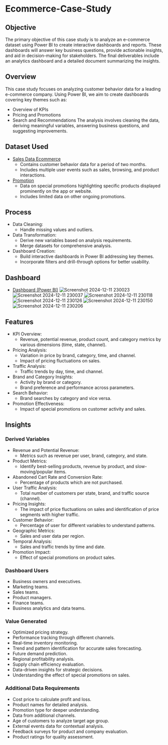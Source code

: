 # Ecommerce-Case-Study
## Objective
The primary objective of this case study is to analyze an e-commerce dataset using Power BI to create interactive dashboards and reports. These dashboards will answer key business questions, provide actionable insights, and aid in decision-making for stakeholders. The final deliverables include an analytics dashboard and a detailed document summarizing the insights.
## Overview
This case study focuses on analyzing customer behavior data for a leading e-commerce company. Using Power BI, we aim to create dashboards covering key themes such as:
- Overview of KPIs
- Pricing and Promotions
- Search and Recommendations
The analysis involves cleaning the data, deriving meaningful variables, answering business questions, and suggesting improvements.
## Dataset Used
- <a href="https://github.com/SourabhaSekharRout/Ecommerce-Case-Study/blob/main/Sales_Data_Ecommerce.csv">Sales Data Ecommerce</a>
  - Contains customer behavior data for a period of two months.
  - Includes multiple user events such as sales, browsing, and product interactions.
- <a href="https://github.com/SourabhaSekharRout/Ecommerce-Case-Study/blob/main/Promotion.xlsx">Promotion</a>
  - Data on special promotions highlighting specific products displayed prominently on the app or website.
  - Includes limited data on other ongoing promotions.
## Process
- Data Cleaning:
  - Handle missing values and outliers.
- Data Transformation:
  - Derive new variables based on analysis requirements.
  - Merge datasets for comprehensive analysis.
- Dashboard Creation:
  - Build interactive dashboards in Power BI addressing key themes.
  - Incorporate filters and drill-through options for better usability.
## Dashboard
- <a href="https://github.com/SourabhaSekharRout/Ecommerce-Case-Study/blob/main/Ecommerce%20Case%20Study(Power%20BI).pbix">Dashboard (Power BI)</a>
![Screenshot 2024-12-11 230023](https://github.com/user-attachments/assets/d5ebfd37-e718-4510-b9d1-778416cc8e35)
![Screenshot 2024-12-11 230037](https://github.com/user-attachments/assets/499f4e21-dc82-447a-94d7-87bc4dd1d140)
![Screenshot 2024-12-11 230118](https://github.com/user-attachments/assets/1d4ae70e-971c-4824-9cf8-2afa248a940b)
![Screenshot 2024-12-11 230126](https://github.com/user-attachments/assets/08e01d93-3458-4c62-ad97-db3ff3f025a2)
![Screenshot 2024-12-11 230150](https://github.com/user-attachments/assets/0a9091b8-7159-43ab-8b5d-9c3b91d059d0)
![Screenshot 2024-12-11 230206](https://github.com/user-attachments/assets/c2fa01b0-2ae8-445c-90a3-f9572f0450e0)

## Features
- KPI Overview:
  - Revenue, potential revenue, product count, and category metrics by various dimensions (time, state, channel).
- Pricing Analysis:
  - Variation in price by brand, category, time, and channel.
  - Impact of pricing fluctuations on sales.
- Traffic Analysis:
  - Traffic trends by day, time, and channel.
- Brand and Category Insights:
  - Activity by brand or category.
  - Brand preference and performance across parameters.
- Search Behavior:
  - Brand searches by category and vice versa.
- Promotion Effectiveness:
  - Impact of special promotions on customer activity and sales.
## Insights
### Derived Variables
- Revenue and Potential Revenue:
  - Metrics such as revenue per user, brand, category, and state.
- Product Metrics:
  - Identify best-selling products, revenue by product, and slow-moving/popular items.
- Abandoned Cart Rate and Conversion Rate:
  - Percentage of products which are not purchased.
- User Traffic Analysis:
  - Total number of customers per state, brand, and traffic source (channel).
- Pricing Insights:
  - The impact of price fluctuations on sales and identification of price segments with higher traffic.
- Customer Behavior:
  - Percentage of user for different variables to understand patterns.
- Geographic Metrics:
  - Sales and user data per region.
- Temporal Analysis:
  - Sales and traffic trends by time and date.
- Promotion Impact:
  - Effect of special promotions on product sales.
### Dashboard Users
- Business owners and executives.
- Marketing teams.
- Sales teams.
- Product managers.
- Finance teams.
- Business analytics and data teams.
### Value Generated
- Optimized pricing strategy.
- Performance tracking through different channels.
- Real-time inventory monitoring.
- Trend and pattern identification for accurate sales forecasting.
- Future demand prediction.
- Regional profitability analysis.
- Supply chain efficiency evaluation.
- Data-driven insights for strategic decisions.
- Understanding the effect of special promotions on sales.
### Additional Data Requirements
- Cost price to calculate profit and loss.
- Product names for detailed analysis.
- Promotion type for deeper understanding.
- Data from additional channels.
- Age of customers to analyze target age group.
- External events data for contextual analysis.
- Feedback surveys for product and company evaluation.
- Product ratings for quality assessment.
